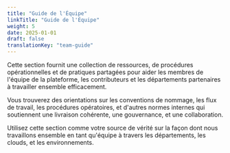 ```yaml
---
title: "Guide de l'Équipe"
linkTitle: "Guide de l'Équipe"
weight: 5
date: 2025-01-01
draft: false
translationKey: "team-guide"
---
```


Cette section fournit une collection de ressources, de procédures opérationnelles et de pratiques partagées pour aider les membres de l'équipe de la plateforme, les contributeurs et les départements partenaires à travailler ensemble efficacement.

Vous trouverez des orientations sur les conventions de nommage, les flux de travail, les procédures opératoires, et d'autres normes internes qui soutiennent une livraison cohérente, une gouvernance, et une collaboration.

Utilisez cette section comme votre source de vérité sur la façon dont nous travaillons ensemble en tant qu'équipe à travers les départements, les clouds, et les environnements.
